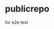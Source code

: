 # publicrepo
for e2e test








































































































































































































































































































































































































































































































































































































































































































































































































































































































































































































































































































































































































































































































































































































































































































































































































































































































































































































































































































































































































































































































































































































































































































































































































































































































































































































































































































































